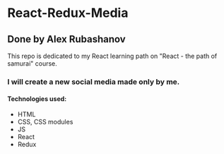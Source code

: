 # React-Redux-Media
## Done by Alex Rubashanov
This repo is dedicated to my React learning path on "React - the path of samurai" course.


### I will create a new social media made only by me. 
#### Technologies used: 
- HTML
- CSS, CSS modules
- JS
- React
- Redux
